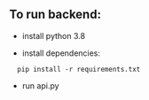 ## To run backend:

- install python 3.8

- install dependencies:
```
  pip install -r requirements.txt
```

- run api.py
